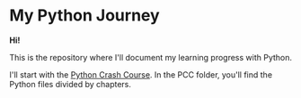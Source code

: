 # My Python Journey

**Hi!**

This is the repository where I'll document my learning progress with Python.

I'll start with the [Python Crash Course](https://nostarch.com/pythoncrashcourse2e). In the PCC folder, you'll find the Python files divided by chapters.